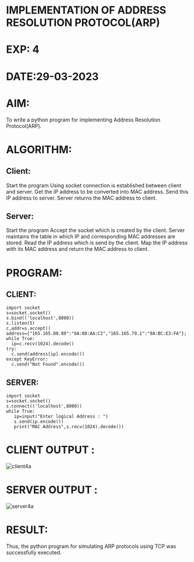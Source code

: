 # IMPLEMENTATION OF ADDRESS RESOLUTION PROTOCOL(ARP)

# EXP: 4

# DATE:29-03-2023

# AIM:
To write a python program for implementing Address Resolution Protocol(ARP).

# ALGORITHM:

## Client:
Start the program
Using socket connection is established between client and server.
Get the IP address to be converted into MAC address.
Send this IP address to server.
Server returns the MAC address to client.

## Server:
Start the program
Accept the socket which is created by the client.
Server maintains the table in which IP and corresponding MAC addresses are stored.
Read the IP address which is send by the client.
Map the IP address with its MAC address and return the MAC address to client.

# PROGRAM:
## CLIENT:
```
import socket
s=socket.socket()
s.bind(('localhost',8000))
s.listen(5)
c,addr=s.accept()
address={"165.165.80.80":"6A:08:AA:C2","165.165.79.1":"8A:BC:E3:FA"};
while True:
  ip=c.recv(1024).decode()
try:
  c.send(address[ip].encode())
except KeyError:
  c.send("Not Found".encode())
```
## SERVER:
```
import socket
s=socket.socket()
s.connect(('localhost',8000))
while True:
   ip=input("Enter logical Address : ")
   s.send(ip.encode())
   print("MAC Address",s.recv(1024).decode())
```
# CLIENT OUTPUT :
![client4a](https://github.com/ShakthiSundar-K/EX-4/assets/128116143/0f574ad5-2f34-4205-9aa6-d56fc54b435c)


# SERVER OUTPUT :

![server4a](https://github.com/ShakthiSundar-K/EX-4/assets/128116143/efb6a37f-0135-491e-945c-0fbbbe3b99dd)

# RESULT:
Thus, the python program for simulating ARP protocols using TCP was successfully executed.


